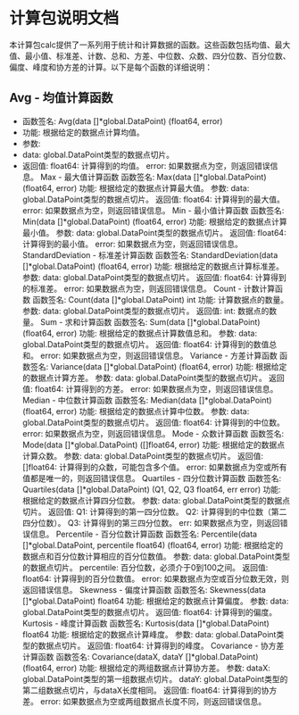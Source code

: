 # 计算包说明文档
本计算包calc提供了一系列用于统计和计算数据的函数。这些函数包括均值、最大值、最小值、标准差、计数、总和、方差、中位数、众数、四分位数、百分位数、偏度、峰度和协方差的计算。以下是每个函数的详细说明：

## Avg - 均值计算函数
* 函数签名: Avg(data []*global.DataPoint) (float64, error)
* 功能: 根据给定的数据点计算均值。
* 参数:
* data: global.DataPoint类型的数据点切片。
* 返回值:
float64: 计算得到的均值。
error: 如果数据点为空，则返回错误信息。
Max - 最大值计算函数
函数签名: Max(data []*global.DataPoint) (float64, error)
功能: 根据给定的数据点计算最大值。
参数:
data: global.DataPoint类型的数据点切片。
返回值:
float64: 计算得到的最大值。
error: 如果数据点为空，则返回错误信息。
Min - 最小值计算函数
函数签名: Min(data []*global.DataPoint) (float64, error)
功能: 根据给定的数据点计算最小值。
参数:
data: global.DataPoint类型的数据点切片。
返回值:
float64: 计算得到的最小值。
error: 如果数据点为空，则返回错误信息。
StandardDeviation - 标准差计算函数
函数签名: StandardDeviation(data []*global.DataPoint) (float64, error)
功能: 根据给定的数据点计算标准差。
参数:
data: global.DataPoint类型的数据点切片。
返回值:
float64: 计算得到的标准差。
error: 如果数据点为空，则返回错误信息。
Count - 计数计算函数
函数签名: Count(data []*global.DataPoint) int
功能: 计算数据点的数量。
参数:
data: global.DataPoint类型的数据点切片。
返回值:
int: 数据点的数量。
Sum - 求和计算函数
函数签名: Sum(data []*global.DataPoint) (float64, error)
功能: 根据给定的数据点计算数值总和。
参数:
data: global.DataPoint类型的数据点切片。
返回值:
float64: 计算得到的数值总和。
error: 如果数据点为空，则返回错误信息。
Variance - 方差计算函数
函数签名: Variance(data []*global.DataPoint) (float64, error)
功能: 根据给定的数据点计算方差。
参数:
data: global.DataPoint类型的数据点切片。
返回值:
float64: 计算得到的方差。
error: 如果数据点为空，则返回错误信息。
Median - 中位数计算函数
函数签名: Median(data []*global.DataPoint) (float64, error)
功能: 根据给定的数据点计算中位数。
参数:
data: global.DataPoint类型的数据点切片。
返回值:
float64: 计算得到的中位数。
error: 如果数据点为空，则返回错误信息。
Mode - 众数计算函数
函数签名: Mode(data []*global.DataPoint) ([]float64, error)
功能: 根据给定的数据点计算众数。
参数:
data: global.DataPoint类型的数据点切片。
返回值:
[]float64: 计算得到的众数，可能包含多个值。
error: 如果数据点为空或所有值都是唯一的，则返回错误信息。
Quartiles - 四分位数计算函数
函数签名: Quartiles(data []*global.DataPoint) (Q1, Q2, Q3 float64, err error)
功能: 根据给定的数据点计算四分位数。
参数:
data: global.DataPoint类型的数据点切片。
返回值:
Q1: 计算得到的第一四分位数。
Q2: 计算得到的中位数（第二四分位数）。
Q3: 计算得到的第三四分位数。
err: 如果数据点为空，则返回错误信息。
Percentile - 百分位数计算函数
函数签名: Percentile(data []*global.DataPoint, percentile float64) (float64, error)
功能: 根据给定的数据点和百分位数计算相应的百分位数值。
参数:
data: global.DataPoint类型的数据点切片。
percentile: 百分位数，必须介于0到100之间。
返回值:
float64: 计算得到的百分位数值。
error: 如果数据点为空或百分位数无效，则返回错误信息。
Skewness - 偏度计算函数
函数签名: Skewness(data []*global.DataPoint) float64
功能: 根据给定的数据点计算偏度。
参数:
data: global.DataPoint类型的数据点切片。
返回值:
float64: 计算得到的偏度。
Kurtosis - 峰度计算函数
函数签名: Kurtosis(data []*global.DataPoint) float64
功能: 根据给定的数据点计算峰度。
参数:
data: global.DataPoint类型的数据点切片。
返回值:
float64: 计算得到的峰度。
Covariance - 协方差计算函数
函数签名: Covariance(dataX, dataY []*global.DataPoint) (float64, error)
功能: 根据给定的两组数据点计算协方差。
参数:
dataX: global.DataPoint类型的第一组数据点切片。
dataY: global.DataPoint类型的第二组数据点切片，与dataX长度相同。
返回值:
float64: 计算得到的协方差。
error: 如果数据点为空或两组数据点长度不同，则返回错误信息。